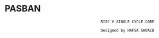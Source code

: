 # PASBAN 
                                               RISC-V SINGLE CYCLE CORE

                                               Designed by HAFSA SHOAIB
   
